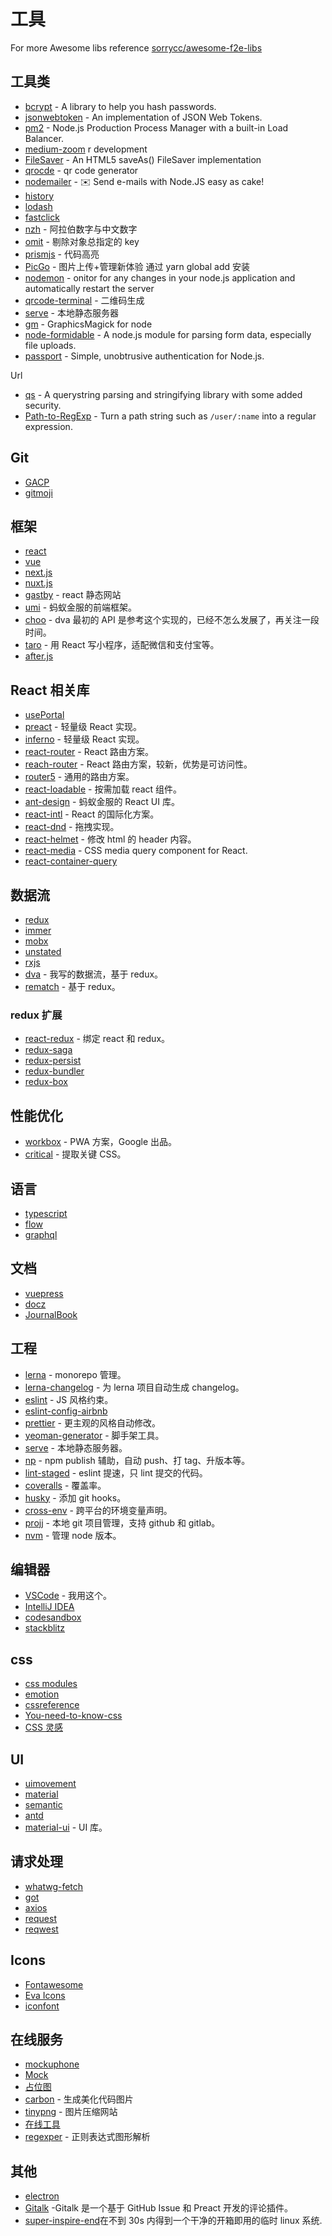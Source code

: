 # 工具

For more Awesome libs reference [sorrycc/awesome-f2e-libs](https://github.com/sorrycc/awesome-f2e-libs)

## 工具类

- [bcrypt](https://github.com/kelektiv/node.bcrypt.js) - A library to help you hash passwords.
- [jsonwebtoken](https://github.com/auth0/node-jsonwebtoken) - An implementation of JSON Web Tokens.
- [pm2](https://github.com/Unitech/pm2) - Node.js Production Process Manager with a built-in Load Balancer.
- [medium-zoom](https://github.com/francoischalifour/medium-zoom)
  r development
- [FileSaver](https://github.com/eligrey/FileSaver.js) - An HTML5 saveAs() FileSaver implementation
- [qrocde](https://github.com/soldair/node-qrcode) - qr code generator
- [nodemailer](https://github.com/nodemailer/nodemailer) - ✉️ Send e-mails with Node.JS easy as cake!
- [history](https://github.com/ReactTraining/history)
- [lodash](https://github.com/lodash/lodash)
- [fastclick](https://github.com/ftlabs/fastclick)
- [nzh](https://www.npmjs.com/package/nzh) - 阿拉伯数字与中文数字
- [omit](https://www.npmjs.com/package/omit) - 剔除对象总指定的 key
- [prismjs](https://prismjs.com/) - 代码高亮
- [PicGo](https://molunerfinn.com/PicGo/) - 图片上传+管理新体验
  通过 yarn global add 安装
- [nodemon](https://github.com/remy/nodemon) - onitor for any changes in your node.js application and automatically restart the server
- [qrcode-terminal](https://github.com/gtanner/qrcode-terminal) - 二维码生成
- [serve](https://github.com/zeit/serve) - 本地静态服务器
- [gm](https://github.com/aheckmann/gm) - GraphicsMagick for node
- [node-formidable](https://github.com/node-formidable/node-formidable) - A node.js module for parsing form data, especially file uploads.
- [passport](https://github.com/jaredhanson/passport) - Simple, unobtrusive authentication for Node.js.

Url

- [qs](https://github.com/ljharb/qs) - A querystring parsing and stringifying library with some added security.
- [Path-to-RegExp](https://github.com/pillarjs/path-to-regexp) - Turn a path string such as `/user/:name` into a regular expression.

## Git

- [GACP](https://github.com/vivaxy/gacp)
- [gitmoji](https://github.com/carloscuesta/gitmoji)

## 框架

- [react](https://github.com/facebook/react)
- [vue](https://github.com/vuejs/vue)
- [next.js](https://github.com/zeit/next.js)
- [nuxt.js](https://github.com/nuxt/nuxt.js)
- [gastby](https://github.com/gatsbyjs/gatsby) - react 静态网站
- [umi](https://github.com/umijs/umi) - 蚂蚁金服的前端框架。
- [choo](https://github.com/choojs/choo) - dva 最初的 API 是参考这个实现的，已经不怎么发展了，再关注一段时间。
- [taro](https://github.com/NervJS/taro) - 用 React 写小程序，适配微信和支付宝等。
- [after.js](https://github.com/jaredpalmer/after.js)

## React 相关库

- [usePortal](https://github.com/alex-cory/react-useportal)
- [preact](https://github.com/developit/preact) - 轻量级 React 实现。
- [inferno](https://github.com/infernojs/inferno) - 轻量级 React 实现。
- [react-router](https://github.com/ReactTraining/react-router) - React 路由方案。
- [reach-router](https://github.com/reach/router) - React 路由方案，较新，优势是可访问性。
- [router5](https://github.com/router5/router5) - 通用的路由方案。
- [react-loadable](https://github.com/jamiebuilds/react-loadable) - 按需加载 react 组件。
- [ant-design](https://github.com/ant-design/ant-design) - 蚂蚁金服的 React UI 库。
- [react-intl](https://github.com/yahoo/react-intl) - React 的国际化方案。
- [react-dnd](https://github.com/react-dnd/react-dnd) - 拖拽实现。
- [react-helmet](https://github.com/nfl/react-helmet) - 修改 html 的 header 内容。
- [react-media](https://github.com/ReactTraining/react-media) - CSS media query component for React.
- [react-container-query](https://github.com/d6u/react-container-query)

## 数据流

- [redux](https://github.com/reduxjs/redux)
- [immer](https://github.com/mweststrate/immer)
- [mobx](https://github.com/mobxjs/mobx)
- [unstated](https://github.com/jamiebuilds/unstated)
- [rxjs](https://github.com/ReactiveX/rxjs)
- [dva](https://github.com/dvajs/dva) - 我写的数据流，基于 redux。
- [rematch](https://github.com/rematch/rematch) - 基于 redux。

### redux 扩展

- [react-redux](https://github.com/reduxjs/react-redux) - 绑定 react 和 redux。
- [redux-saga](https://github.com/redux-saga/redux-saga)
- [redux-persist](https://github.com/rt2zz/redux-persist)
- [redux-bundler](https://github.com/henrikjoreteg/redux-bundler)
- [redux-box](https://github.com/anish000kumar/redux-box)

## 性能优化

- [workbox](https://github.com/GoogleChrome/workbox) - PWA 方案，Google 出品。
- [critical](https://github.com/addyosmani/critical) - 提取关键 CSS。

## 语言

- [typescript](https://github.com/Microsoft/TypeScript)
- [flow](https://github.com/facebook/flow)
- [graphql](https://github.com/graphql/graphql-js)

## 文档

- [vuepress](https://github.com/vuejs/vuepress)
- [docz](https://github.com/pedronauck/docz)
- [JournalBook](https://github.com/trys/JournalBook)

## 工程

- [lerna](https://github.com/lerna/lerna) - monorepo 管理。
- [lerna-changelog](https://github.com/lerna/lerna-changelog) - 为 lerna 项目自动生成 changelog。
- [eslint](https://github.com/eslint/eslint) - JS 风格约束。
- [eslint-config-airbnb](https://github.com/airbnb/javascript)
- [prettier](https://github.com/prettier/prettier) - 更主观的风格自动修改。
- [yeoman-generator](https://github.com/yeoman/generator) - 脚手架工具。
- [serve](https://github.com/zeit/serve) - 本地静态服务器。
- [np](https://github.com/sindresorhus/np) - npm publish 辅助，自动 push、打 tag、升版本等。
- [lint-staged](https://github.com/okonet/lint-staged) - eslint 提速，只 lint 提交的代码。
- [coveralls](https://github.com/marketplace/coveralls) - 覆盖率。
- [husky](https://github.com/typicode/husky) - 添加 git hooks。
- [cross-env](https://github.com/kentcdodds/cross-env) - 跨平台的环境变量声明。
- [projj](https://github.com/popomore/projj) - 本地 git 项目管理，支持 github 和 gitlab。
- [nvm](https://github.com/creationix/nvm) - 管理 node 版本。

## 编辑器

- [VSCode](https://code.visualstudio.com/) - 我用这个。
- [IntelliJ IDEA](https://www.jetbrains.com/idea/)
- [codesandbox](https://codesandbox.io/)
- [stackblitz](https://stackblitz.com/)

## css

- [css modules](https://github.com/css-modules/css-modules)
- [emotion](https://github.com/emotion-js/emotion)
- [cssreference](https://cssreference.io/)
- [You-need-to-know-css](https://lhammer.cn/You-need-to-know-css/#/)
- [CSS 灵感](https://chokcoco.github.io/CSS-Inspiration/#/)

## UI

- [uimovement](https://uimovement.com/)
- [material](https://material-components.github.io/material-components-web-catalog/#/)
- [semantic](https://semantic-ui.com/)
- [antd](https://ant.design/index-cn)
- [material-ui](https://github.com/mui-org/material-ui) - UI 库。

## 请求处理

- [whatwg-fetch](https://github.com/github/fetch)
- [got](https://github.com/sindresorhus/got)
- [axios](https://github.com/axios/axios)
- [request](https://github.com/request/request)
- [reqwest](https://github.com/ded/reqwest)

## Icons

- [Fontawesome](https://fontawesome.com/)
- [Eva Icons](https://github.com/akveo/eva-icons/)
- [iconfont](https://www.iconfont.cn/?spm=a313x.7781069.1998910419.d4d0a486a)

## 在线服务

- [mockuphone](https://mockuphone.com/#iPhone-X)
- [Mock](https://easy-mock.com)
- [占位图](https://gradientjoy.com/)
- [carbon](https://carbon.now.sh) - 生成美化代码图片
- [tinypng](https://tinypng.com/) - 图片压缩网站
- [在线工具](https://tool.lu/)
- [regexper](https://regexper.com/) - 正则表达式图形解析

## 其他

- [electron](https://github.com/electron/electron)
- [Gitalk](https://github.com/gitalk/gitalk) -Gitalk 是一个基于 GitHub Issue 和 Preact 开发的评论插件。
- [super-inspire-end](https://github.com/super-inspire/super-inspire-end)在不到 30s 内得到一个干净的开箱即用的临时 linux 系统.
